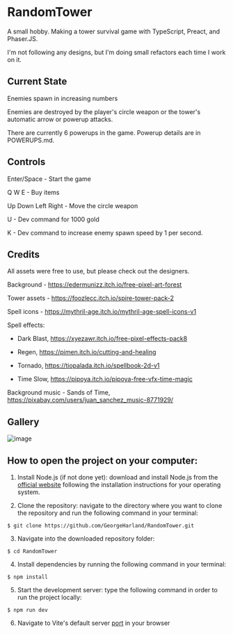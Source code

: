 # RandomTower

A small hobby. Making a tower survival game with TypeScript, Preact, and Phaser.JS.

I'm not following any designs, but I'm doing small refactors each time I work on it.

## Current State

Enemies spawn in increasing numbers

Enemies are destroyed by the player's circle weapon or the tower's automatic arrow or powerup attacks.

There are currently 6 powerups in the game. Powerup details are in POWERUPS.md.

## Controls

Enter/Space - Start the game

Q W E - Buy items

Up Down Left Right - Move the circle weapon

U - Dev command for 1000 gold

K - Dev command to increase enemy spawn speed by 1 per second.

## Credits

All assets were free to use, but please check out the designers.

Background - https://edermunizz.itch.io/free-pixel-art-forest

Tower assets - https://foozlecc.itch.io/spire-tower-pack-2

Spell icons - https://mythril-age.itch.io/mythril-age-spell-icons-v1

Spell effects:

- Dark Blast, https://xyezawr.itch.io/free-pixel-effects-pack8

- Regen, https://pimen.itch.io/cutting-and-healing

- Tornado, https://tiopalada.itch.io/spellbook-2d-v1

- Time Slow, https://pipoya.itch.io/pipoya-free-vfx-time-magic

Background music - Sands of Time, https://pixabay.com/users/juan_sanchez_music-8771929/

## Gallery

![image](https://github.com/GeorgeHarland/RandomTower/assets/37070520/e6f0baf8-138e-416b-8d70-cc475f5276eb)

## How to open the project on your computer:

1. Install Node.js (if not done yet): download and install Node.js from the [official website](https://nodejs.org) following the installation instructions for your operating system.

2. Clone the repository: navigate to the directory where you want to clone the repository and run the following command in your terminal:

```
$ git clone https://github.com/GeorgeHarland/RandomTower.git
```

3. Navigate into the downloaded repository folder:
```
$ cd RandomTower
```

4. Install dependencies by running the following command in your terminal:

```
$ npm install
```

5. Start the development server: type the following command in order to run the project locally:

```
$ npm run dev
```

6. Navigate to Vite's default server [port](http://localhost:5173) in your browser 
